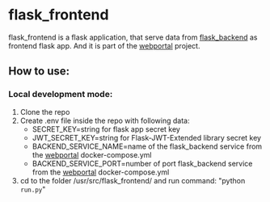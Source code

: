 # flask_frontend
flask_frontend is a flask application, that serve data from [flask_backend](https://github.com/BorodaUA/flask_backend) as frontend flask app. And it is part of the [webportal](https://github.com/BorodaUA/webportal) project.

## How to use:
### Local development mode:
1. Clone the repo
2. Create .env file inside the repo with following data:
    - SECRET_KEY=string for flask app secret key
    - JWT_SECRET_KEY=string for Flask-JWT-Extended library secret key
    - BACKEND_SERVICE_NAME=name of the flask_backend service from the [webportal](https://github.com/BorodaUA/webportal) docker-compose.yml
    - BACKEND_SERVICE_PORT=number of port flask_backend service from the [webportal](https://github.com/BorodaUA/webportal) docker-compose.yml
3. cd to the folder /usr/src/flask_frontend/ and run command: "python `run.py`"